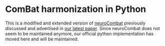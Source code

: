 # ComBat harmonization in Python

This is a modified and extended version of [neuroCombat](https://github.com/ncullen93/neuroCombat) previously 
discussed and advertised in [our latest paper](https://www.sciencedirect.com/science/article/pii/S105381191730931X).
Since neuroCombat does not seem to be maintained anymore, our official python implementation has moved here and will be maintained. 

